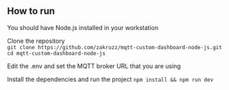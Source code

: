 ## How to run
You should have Node.js installed in your workstation 

Clone the repository  
``` git clone https://github.com/zakruzz/mqtt-custom-dashboard-node-js.git ```  
``` cd mqtt-custom-dashboard-node-js ``` 

Edit the .env and set the MQTT broker URL that you are using  

Install the dependencies and run the project
``` npm install && npm run dev ```
